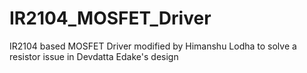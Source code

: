 # IR2104_MOSFET_Driver
IR2104 based MOSFET Driver modified by Himanshu Lodha to solve a resistor issue in Devdatta Edake's design
